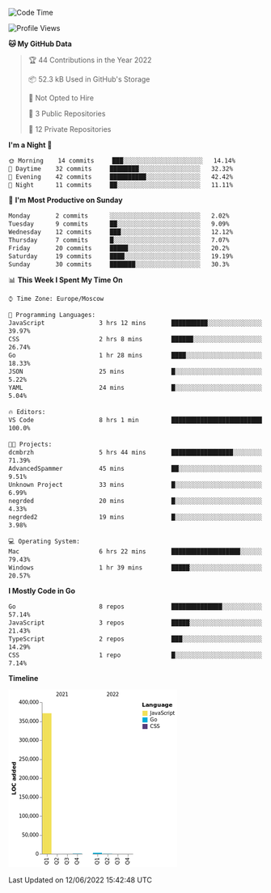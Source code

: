 <!--START_SECTION:waka-->
![Code Time](http://img.shields.io/badge/Code%20Time-330%20hrs%2014%20mins-blue)

![Profile Views](http://img.shields.io/badge/Profile%20Views-0-blue)

**🐱 My GitHub Data** 

> 🏆 44 Contributions in the Year 2022
 > 
> 📦 52.3 kB Used in GitHub's Storage 
 > 
> 🚫 Not Opted to Hire
 > 
> 📜 3 Public Repositories 
 > 
> 🔑 12 Private Repositories  
 > 
**I'm a Night 🦉** 

```text
🌞 Morning    14 commits     ███░░░░░░░░░░░░░░░░░░░░░░   14.14% 
🌆 Daytime    32 commits     ████████░░░░░░░░░░░░░░░░░   32.32% 
🌃 Evening    42 commits     ██████████░░░░░░░░░░░░░░░   42.42% 
🌙 Night      11 commits     ██░░░░░░░░░░░░░░░░░░░░░░░   11.11%

```
📅 **I'm Most Productive on Sunday** 

```text
Monday       2 commits      ░░░░░░░░░░░░░░░░░░░░░░░░░   2.02% 
Tuesday      9 commits      ██░░░░░░░░░░░░░░░░░░░░░░░   9.09% 
Wednesday    12 commits     ███░░░░░░░░░░░░░░░░░░░░░░   12.12% 
Thursday     7 commits      █░░░░░░░░░░░░░░░░░░░░░░░░   7.07% 
Friday       20 commits     █████░░░░░░░░░░░░░░░░░░░░   20.2% 
Saturday     19 commits     ████░░░░░░░░░░░░░░░░░░░░░   19.19% 
Sunday       30 commits     ███████░░░░░░░░░░░░░░░░░░   30.3%

```


📊 **This Week I Spent My Time On** 

```text
⌚︎ Time Zone: Europe/Moscow

💬 Programming Languages: 
JavaScript               3 hrs 12 mins       ██████████░░░░░░░░░░░░░░░   39.97% 
CSS                      2 hrs 8 mins        ██████░░░░░░░░░░░░░░░░░░░   26.74% 
Go                       1 hr 28 mins        ████░░░░░░░░░░░░░░░░░░░░░   18.33% 
JSON                     25 mins             █░░░░░░░░░░░░░░░░░░░░░░░░   5.22% 
YAML                     24 mins             █░░░░░░░░░░░░░░░░░░░░░░░░   5.04%

🔥 Editors: 
VS Code                  8 hrs 1 min         █████████████████████████   100.0%

🐱‍💻 Projects: 
dcmbrzh                  5 hrs 44 mins       █████████████████░░░░░░░░   71.39% 
AdvancedSpammer          45 mins             ██░░░░░░░░░░░░░░░░░░░░░░░   9.51% 
Unknown Project          33 mins             █░░░░░░░░░░░░░░░░░░░░░░░░   6.99% 
negrded                  20 mins             █░░░░░░░░░░░░░░░░░░░░░░░░   4.33% 
negrded2                 19 mins             █░░░░░░░░░░░░░░░░░░░░░░░░   3.98%

💻 Operating System: 
Mac                      6 hrs 22 mins       ███████████████████░░░░░░   79.43% 
Windows                  1 hr 39 mins        █████░░░░░░░░░░░░░░░░░░░░   20.57%

```

**I Mostly Code in Go** 

```text
Go                       8 repos             ██████████████░░░░░░░░░░░   57.14% 
JavaScript               3 repos             █████░░░░░░░░░░░░░░░░░░░░   21.43% 
TypeScript               2 repos             ███░░░░░░░░░░░░░░░░░░░░░░   14.29% 
CSS                      1 repo              █░░░░░░░░░░░░░░░░░░░░░░░░   7.14%

```


**Timeline**

![Chart not found](https://raw.githubusercontent.com/jeezft/jeezft/main/charts/bar_graph.png) 


 Last Updated on 12/06/2022 15:42:48 UTC
<!--END_SECTION:waka-->
